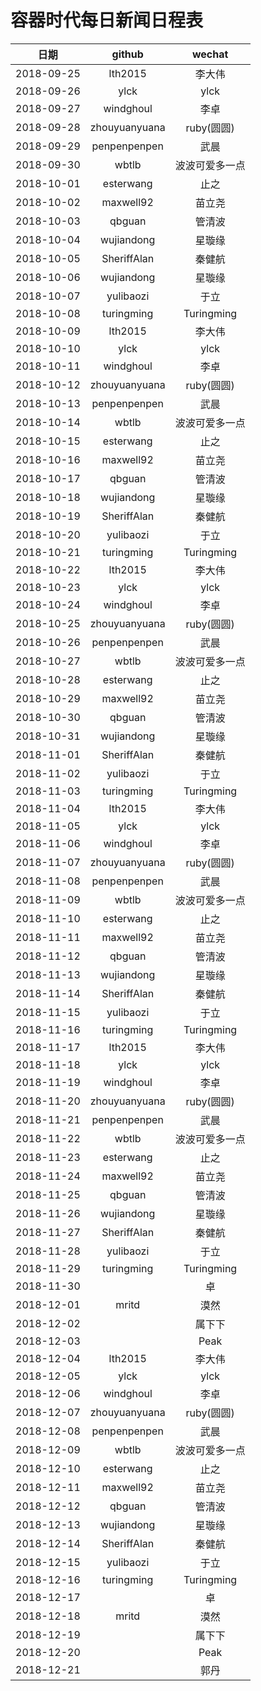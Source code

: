 容器时代每日新闻日程表
=================

|       日期     |   github   |    wechat |
|:-------------:|:----------:|:---------:|
|2018-09-25|lth2015|李大伟|
|2018-09-26|ylck|ylck|
|2018-09-27|windghoul|李卓|
|2018-09-28|zhouyuanyuana|ruby(圆圆)|
|2018-09-29|penpenpenpen|武晨|
|2018-09-30|wbtlb|波波可爱多一点|
|2018-10-01|esterwang|止之|
|2018-10-02|maxwell92|苗立尧|
|2018-10-03|qbguan|管清波|
|2018-10-04|wujiandong|星璇缘|
|2018-10-05|SheriffAlan|秦健航|
|2018-10-06|wujiandong|星璇缘|
|2018-10-07|yulibaozi|于立|
|2018-10-08|turingming|Turingming|
|2018-10-09|lth2015|李大伟|
|2018-10-10|ylck|ylck|
|2018-10-11|windghoul|李卓|
|2018-10-12|zhouyuanyuana|ruby(圆圆)|
|2018-10-13|penpenpenpen|武晨|
|2018-10-14|wbtlb|波波可爱多一点|
|2018-10-15|esterwang|止之|
|2018-10-16|maxwell92|苗立尧|
|2018-10-17|qbguan|管清波|
|2018-10-18|wujiandong|星璇缘|
|2018-10-19|SheriffAlan|秦健航|
|2018-10-20|yulibaozi|于立|
|2018-10-21|turingming|Turingming|
|2018-10-22|lth2015|李大伟|
|2018-10-23|ylck|ylck|
|2018-10-24|windghoul|李卓|
|2018-10-25|zhouyuanyuana|ruby(圆圆)|
|2018-10-26|penpenpenpen|武晨|
|2018-10-27|wbtlb|波波可爱多一点|
|2018-10-28|esterwang|止之|
|2018-10-29|maxwell92|苗立尧|
|2018-10-30|qbguan|管清波|
|2018-10-31|wujiandong|星璇缘|
|2018-11-01|SheriffAlan|秦健航|
|2018-11-02|yulibaozi|于立|
|2018-11-03|turingming|Turingming|
|2018-11-04|lth2015|李大伟|
|2018-11-05|ylck|ylck|
|2018-11-06|windghoul|李卓|
|2018-11-07|zhouyuanyuana|ruby(圆圆)|
|2018-11-08|penpenpenpen|武晨|
|2018-11-09|wbtlb|波波可爱多一点|
|2018-11-10|esterwang|止之|
|2018-11-11|maxwell92|苗立尧|
|2018-11-12|qbguan|管清波|
|2018-11-13|wujiandong|星璇缘|
|2018-11-14|SheriffAlan|秦健航|
|2018-11-15|yulibaozi|于立|
|2018-11-16|turingming|Turingming|
|2018-11-17|lth2015|李大伟|
|2018-11-18|ylck|ylck|
|2018-11-19|windghoul|李卓|
|2018-11-20|zhouyuanyuana|ruby(圆圆)|
|2018-11-21|penpenpenpen|武晨|
|2018-11-22|wbtlb|波波可爱多一点|
|2018-11-23|esterwang|止之|
|2018-11-24|maxwell92|苗立尧|
|2018-11-25|qbguan|管清波|
|2018-11-26|wujiandong|星璇缘|
|2018-11-27|SheriffAlan|秦健航|
|2018-11-28|yulibaozi|于立|
|2018-11-29|turingming|Turingming|
|2018-11-30||卓|
|2018-12-01|mritd|漠然|
|2018-12-02||属下下|
|2018-12-03||Peak|
|2018-12-04|lth2015|李大伟|
|2018-12-05|ylck|ylck|
|2018-12-06|windghoul|李卓|
|2018-12-07|zhouyuanyuana|ruby(圆圆)|
|2018-12-08|penpenpenpen|武晨|
|2018-12-09|wbtlb|波波可爱多一点|
|2018-12-10|esterwang|止之|
|2018-12-11|maxwell92|苗立尧|
|2018-12-12|qbguan|管清波|
|2018-12-13|wujiandong|星璇缘|
|2018-12-14|SheriffAlan|秦健航|
|2018-12-15|yulibaozi|于立|
|2018-12-16|turingming|Turingming|
|2018-12-17||卓|
|2018-12-18|mritd|漠然|
|2018-12-19||属下下|
|2018-12-20||Peak|
|2018-12-21||郭丹|
